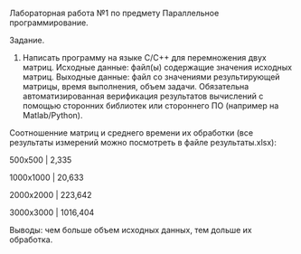 Лабораторная работа №1 по предмету Параллельное программирование.

Задание.
1)	Написать программу на языке C/C++ для перемножения двух матриц. 
Исходные данные: файл(ы) содержащие значения исходных матриц.
Выходные данные: файл со значениями результирующей матрицы, время выполнения, объем задачи.
Обязательна автоматизированная верификация результатов вычислений с помощью сторонних библиотек или стороннего ПО (например на Matlab/Python).

Соотношенние матриц и среднего времени их обработки (все результаты измерений можно посмотреть в файле результаты.xlsx):

500х500   | 2,335

1000х1000 | 20,633

2000х2000 | 223,642

3000х3000 | 1016,404

Выводы: чем больше объем исходных данных, тем дольше их обработка.

